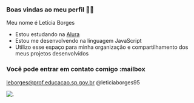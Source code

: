 ### Boas vindas ao meu perfil 💜💜

Meu nome é Letícia Borges

- Estou estudando na [Alura](https://www.alura.com.br)
- Estou me desenvolvendo na linguagem JavaScript
- Utilizo esse espaço para minha organização e compartilhamento dos meus projetos desenvolvidos

### Você pode entrar em contato comigo :mailbox

leborges@prof.educacao.sp.gov.br
@leticiaborges95

![.](https://media1.tenor.com/m/0J_tmuUnUd0AAAAC/finger-hearts-jungkook-heart.gif)

